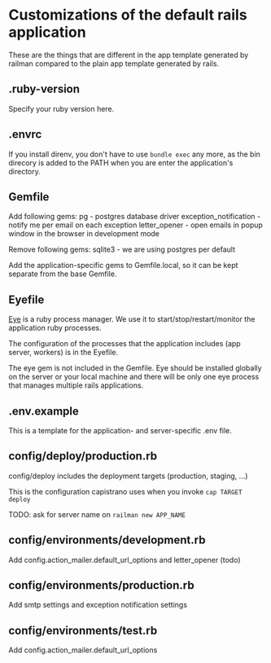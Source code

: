 # Customizations of the default rails application

These are the things that are different in the app template generated by railman compared to the plain app template generated by rails.

## .ruby-version

Specify your ruby version here.

## .envrc

If you install direnv, you don't have to use `bundle exec` any more, as the bin direcory is added to the PATH when you are enter the application's directory.  

## Gemfile

Add following gems: 
pg - postgres database driver
exception_notification - notify me per email on each exception
letter_opener - open emails in popup window in the browser in development mode

Remove following gems: 
sqlite3 - we are using postgres per default

Add the application-specific gems to Gemfile.local, so it can be kept separate from the base Gemfile.

## Eyefile

[Eye](https://github.com/kostya/eye) is a ruby process manager. We use it to start/stop/restart/monitor the application ruby processes. 

The configuration of the processes that the application includes (app server, workers) is in the Eyefile. 

The eye gem is not included in the Gemfile. Eye should be installed globally on the server or your local machine and there will be only one eye process that manages multiple rails applications.  

## .env.example

This is a template for the application- and server-specific .env file.  

## config/deploy/production.rb

config/deploy includes the deployment targets (production, staging, ...) 

This is the configuration capistrano uses when you invoke `cap TARGET deploy`

TODO: ask for server name on `railman new APP_NAME`

## config/environments/development.rb

Add config.action_mailer.default_url_options and letter_opener (todo)

## config/environments/production.rb

Add smtp settings and exception notification settings

## config/environments/test.rb

Add config.action_mailer.default_url_options